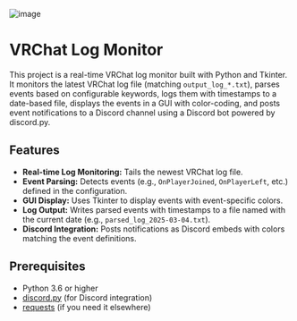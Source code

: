 ![image](https://github.com/user-attachments/assets/eb8c2341-7386-46f0-b0b8-04eceaf421b1)

# VRChat Log Monitor

This project is a real-time VRChat log monitor built with Python and Tkinter. It monitors the latest VRChat log file (matching `output_log_*.txt`), parses events based on configurable keywords, logs them with timestamps to a date-based file, displays the events in a GUI with color-coding, and posts event notifications to a Discord channel using a Discord bot powered by discord.py.

## Features

- **Real-time Log Monitoring:** Tails the newest VRChat log file.
- **Event Parsing:** Detects events (e.g., `OnPlayerJoined`, `OnPlayerLeft`, etc.) defined in the configuration.
- **GUI Display:** Uses Tkinter to display events with event-specific colors.
- **Log Output:** Writes parsed events with timestamps to a file named with the current date (e.g., `parsed_log_2025-03-04.txt`).
- **Discord Integration:** Posts notifications as Discord embeds with colors matching the event definitions.

## Prerequisites

- Python 3.6 or higher
- [discord.py](https://discordpy.readthedocs.io/) (for Discord integration)
- [requests](https://pypi.org/project/requests/) (if you need it elsewhere)


